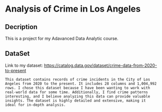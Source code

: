 # Analysis of Crime in Los Angeles 
## Decription
This is a project for my Adavanced Data Analytic course. 
## DataSet
 Link to my dataset: https://catalog.data.gov/dataset/crime-data-from-2020-to-present 
 
	This dataset contains records of crime incidents in the City of Los Angeles from 2020 to the present. It includes 28 columns and 1,004,992 rows. I chose this dataset because I have been wanting to work with real-world data for some time. Additionally, I find crime patterns interesting, and I believe analyzing this data can provide valuable insights. The dataset is highly detailed and extensive, making it ideal for in-depth analysis.
 

